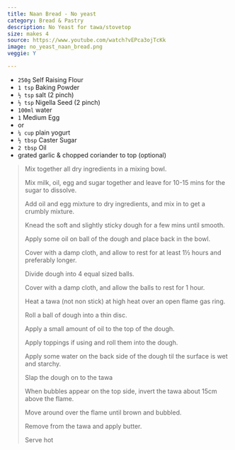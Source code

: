 ```yaml
---
title: Naan Bread - No yeast
category: Bread & Pastry
description: No Yeast for tawa/stovetop 
size: makes 4
source: https://www.youtube.com/watch?vEPca3ojTcKk
image: no_yeast_naan_bread.png
veggie: Y

--- 
```


* `250g` Self Raising Flour
* `1 tsp` Baking Powder
* `½ tsp` salt (2 pinch)
* `½ tsp` Nigella Seed (2 pinch)
* `100ml` water
* `1` Medium Egg 
* or 
* `¼ cup` plain yogurt
* `½ tbsp` Caster Sugar
* `2 tbsp` Oil
* grated garlic & chopped coriander to top (optional)


> Mix together all dry ingredients in a mixing bowl.
>
> Mix milk, oil, egg and sugar together and leave for 10-15 mins for the sugar to dissolve. 
>
> Add oil and egg mixture to dry ingredients, and mix in to get a crumbly mixture.
>
> Knead the soft and slightly sticky dough for a few mins until smooth.
>
> Apply some oil on ball of the dough and place back in the bowl.
>
> Cover with a damp cloth, and allow to rest for at least 1½ hours and preferably longer.
>
> Divide dough into 4 equal sized balls.
>
> Cover with a damp cloth, and allow the balls to rest for 1 hour.
>
> Heat a tawa (not non stick) at high heat over an open flame gas ring. 
>
> Roll a ball of dough into a thin disc. 
>
> Apply a small amount of oil to the top of the dough. 
>
> Apply toppings if using and roll them into the dough.
>
> Apply some water on the back side of the dough til the surface is wet and starchy.
>
> Slap the dough on to the tawa
>
> When bubbles appear on the top side, invert the tawa about 15cm above the flame.
>
> Move around over the flame until brown and bubbled.
>
> Remove from the tawa and apply butter.
>
> Serve hot
